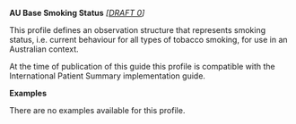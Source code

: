 **AU Base Smoking Status** *[[DRAFT 0](guidance.html)]*

This profile defines an observation structure that represents smoking status, i.e. current behaviour for all types of tobacco smoking, for use in an Australian context.

At the time of publication of this guide this profile is compatible with the International Patient Summary implementation guide.


**Examples**

There are no examples available for this profile.

